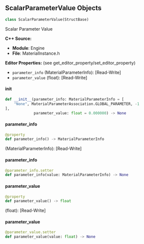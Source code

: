 ## ScalarParameterValue Objects

```python
class ScalarParameterValue(StructBase)
```

Scalar Parameter Value

**C++ Source:**

- **Module**: Engine
- **File**: MaterialInstance.h

**Editor Properties:** (see get_editor_property/set_editor_property)

- ``parameter_info`` (MaterialParameterInfo):  [Read-Write]
- ``parameter_value`` (float):  [Read-Write]

<a id="unreal.ScalarParameterValue.__init__"></a>

#### __init__

```python
def __init__(parameter_info: MaterialParameterInfo = [
    "None", MaterialParameterAssociation.GLOBAL_PARAMETER, -1
],
             parameter_value: float = 0.000000) -> None
```

<a id="unreal.ScalarParameterValue.parameter_info"></a>

#### parameter_info

```python
@property
def parameter_info() -> MaterialParameterInfo
```

(MaterialParameterInfo):  [Read-Write]

<a id="unreal.ScalarParameterValue.parameter_info"></a>

#### parameter_info

```python
@parameter_info.setter
def parameter_info(value: MaterialParameterInfo) -> None
```

<a id="unreal.ScalarParameterValue.parameter_value"></a>

#### parameter_value

```python
@property
def parameter_value() -> float
```

(float):  [Read-Write]

<a id="unreal.ScalarParameterValue.parameter_value"></a>

#### parameter_value

```python
@parameter_value.setter
def parameter_value(value: float) -> None
```

<a id="unreal.VectorParameterValue"></a>